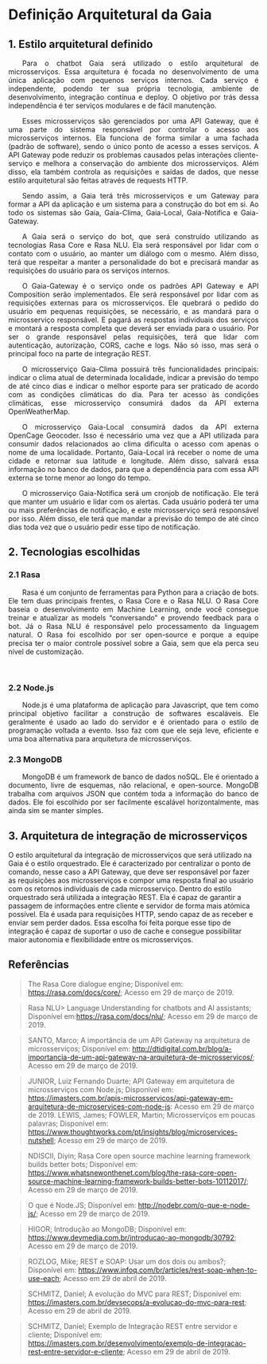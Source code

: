 # Definição Arquitetural da Gaia

## 1. Estilo arquitetural definido

<p align="justify">&emsp;&emsp;Para o chatbot Gaia será utilizado o estilo arquitetural de microsserviços. Essa arquitetura é focada no desenvolvimento de uma única aplicação com pequenos serviços internos. Cada serviço é independente, podendo ter sua própria tecnologia, ambiente de desenvolvimento, integração contínua e deploy. O objetivo por trás dessa independência é ter serviços modulares e de fácil manutenção.</p>

<p align="justify">&emsp;&emsp;Esses microsserviços são gerenciados por uma API Gateway, que é uma parte do sistema responsável por controlar o acesso aos microsserviços internos. Ela funciona de forma similar a uma fachada (padrão de software), sendo o único ponto de acesso a esses serviços. A API Gateway pode reduzir os problemas causados pelas interações cliente-serviço e melhora a conservação do ambiente dos microsserviços. Além disso, ela também controla as requisições e saídas de dados, que nesse estilo arquitetural são feitas através de requests HTTP.</p>

<p align="justify">&emsp;&emsp;Sendo assim, a Gaia terá três microsserviços e um
Gateway para formar a API da aplicação e um sistema para a construção do bot em si. Ao todo os sistemas são Gaia, Gaia-Clima, Gaia-Local, Gaia-Notifica e Gaia-Gateway. </p>

<p align="justify">&emsp;&emsp;A Gaia será o serviço do bot, que será construído utilizando as tecnologias Rasa Core e Rasa NLU. Ela será responsável por lidar com o contato com o usuário, ao manter um diálogo com o mesmo. Além disso, terá que respeitar a manter a personalidade do bot e precisará mandar as requisições do usuário para os serviços internos.</p>

<p align="justify">&emsp;&emsp;O Gaia-Gateway é o serviço onde os padrões API Gateway e API Composition serão implementados. Ele será responsável por lidar com as requisições externas para os microsserviços. Ele quebrará o pedido do usuário em pequenas requisições, se necessário, e as mandará para o microsserviço responsável. E pagará as respostas individuais dos serviços e montará a resposta completa que deverá ser enviada para o usuário. Por ser o grande responsável pelas requisições, terá que lidar com autenticação, autorização, CORS, cache e logs. Não só isso, mas será o principal foco na parte de integração REST.</p>

<p align="justify">&emsp;&emsp;O microsserviço Gaia-Clima possuirá três funcionalidades  principais: indicar o clima atual de determinada localidade, indicar a previsão do tempo de até cinco dias e indicar o melhor esporte para ser praticado de acordo com as condições climáticas do dia. Para ter acesso às condições climáticas, esse microsserviço consumirá dados da API externa OpenWeatherMap.</p>

<p align="justify">&emsp;&emsp;O microsserviço Gaia-Local consumirá dados da API externa OpenCage Geocoder. Isso é necessário uma vez que a API utilizada para consumir dados relacionados ao clima dificulta o acesso com apenas o nome de uma localidade. Portanto, Gaia-Local irá receber o nome de uma cidade e retornar sua latitude e longitude. Além disso, salvará essa informação no banco de dados, para que a dependência para com essa API externa se torne menor ao longo do tempo.</p>

<p align="justify">&emsp;&emsp;O microsserviço Gaia-Notifica será um cronjob de notificação. Ele terá que manter um usuário e lidar com os alertas. Cada usuário poderá ter uma ou mais preferências de notificação, e este microsserviço será responsável por isso. Além disso, ele terá que mandar a previsão do tempo de até cinco dias toda vez que o usuário pedir esse tipo de notificação. </p>

## 2. Tecnologias escolhidas

### 2.1 Rasa
<p align="justify">&emsp;&emsp;Rasa é um conjunto de ferramentas para Python para a criação de bots. Ele tem duas principais frentes, o Rasa Core e o Rasa NLU. O Rasa Core baseia o desenvolvimento em Machine Learning, onde você consegue treinar e atualizar as models “conversando” e provendo feedback para o bot. Já o Rasa NLU é responsável pelo processamento da linguagem natural. O Rasa foi escolhido por ser open-source e porque a equipe precisa ter o maior controle possível sobre a Gaia, sem que ela perca seu nível de customização. </p>
<p align="justify">&emsp;&emsp;</p>


### 2.2 Node.js
<p align="justify">&emsp;&emsp;Node.js é uma plataforma de aplicação para Javascript, que tem como principal objetivo facilitar a construção de softwares escaláveis. Ele geralmente é usado ao lado do servidor e é orientado para o estilo de programação voltada a  evento. Isso faz com que ele seja leve, eficiente e uma boa alternativa para arquitetura de microsserviços.</p>

### 2.3 MongoDB
<p align="justify">&emsp;&emsp;MongoDB é um framework de banco de dados noSQL. Ele é orientado a documento, livre de esquemas, não relacional, e open-source. MongoDB trabalha com arquivos JSON que contém toda a informação do banco de dados. Ele foi escolhido por ser facilmente escalável horizontalmente, mas ainda sim se manter simples.  </p>

## 3. Arquitetura de integração de microsserviços
O estilo arquitetural da integração de microsserviços que será utilizado na Gaia é o estilo orquestrado. Ele é caracterizado por centralizar o ponto de comando, nesse caso a API Gateway, que deve ser responsável por fazer as requisições aos microsserviços e compor uma resposta final ao usuário com os retornos individuais de cada microsserviço.
Dentro do estilo orquestrado será utilizada a integração REST. Ela é capaz de garantir a passagem de informações entre cliente e servidor de forma mais atómica possível. Ela é usada para requisições HTTP, sendo capaz de as receber e enviar sem perder dados. Essa escolha foi feita porque esse tipo de integração é capaz de suportar o uso de cache e consegue possibilitar maior autonomia e flexibilidade entre os microsserviços.


## Referências

>The Rasa Core dialogue engine; Disponível em: <https://rasa.com/docs/core/>; Acesso em 29 de março de 2019.

>Rasa NLU> Language Understanding for chatbots and AI assistants; Disponível em:<https://rasa.com/docs/nlu/>; Acesso em 29 de março de 2019.


>SANTO, Marco; A importância de um API Gateway na arquitetura de microsserviços; Disponível em: <http://dtidigital.com.br/blog/a-importancia-de-um-api-gateway-na-arquitetura-de-microsservicos/>; Acesso em 29 de março de 2019.

>JUNIOR, Luiz Fernando Duarte; API Gateway em arquitetura de microsserviços com Node.js; Disponível em: <https://imasters.com.br/apis-microsservicos/api-gateway-em-arquitetura-de-microservices-com-node-js>: Acesso em 29 de março de 2019.
>LEWIS, James; FOWLER, Martin; Microsserviços em poucas palavras; Disponível em: <https://www.thoughtworks.com/pt/insights/blog/microservices-nutshell>; Acesso em 29 de março de 2019.

>NDISCII, Diyin; Rasa Core open source machine learning framework builds better bots; Disponível em: <https://www.whatsnewonthenet.com/blog/the-rasa-core-open-source-machine-learning-framework-builds-better-bots-10112017/>; Acesso em 29 de março de 2019.

>O que é Node.JS; Disponível em: <http://nodebr.com/o-que-e-node-js/>; Acesso em 29 de março de 2019.

>HIGOR; Introdução ao MongoDB; Disponível em: <https://www.devmedia.com.br/introducao-ao-mongodb/30792>; Acesso em 29 de março de 2019.

>ROZLOG, Mike; REST e SOAP: Usar um dos dois ou ambos?; Disponível em: <https://www.infoq.com/br/articles/rest-soap-when-to-use-each>; Acesso em 29 de abril de 2019.

>SCHMITZ, Daniel; A evolução do MVC para REST; Disponível em: <https://imasters.com.br/devsecops/a-evolucao-do-mvc-para-rest>; Acesso em 29 de abril de 2019.

>SCHMITZ, Daniel; Exemplo de Integração REST entre servidor e cliente; Disponível em: <https://imasters.com.br/desenvolvimento/exemplo-de-integracao-rest-entre-servidor-e-cliente>; Acesso em 29 de abril de 2019.
